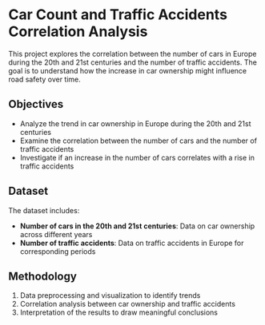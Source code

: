 # Car Count and Traffic Accidents Correlation Analysis

This project explores the correlation between the number of cars in Europe during the 20th and 21st centuries and the number of traffic accidents. The goal is to understand how the increase in car ownership might influence road safety over time.

## Objectives

- Analyze the trend in car ownership in Europe during the 20th and 21st centuries
- Examine the correlation between the number of cars and the number of traffic accidents
- Investigate if an increase in the number of cars correlates with a rise in traffic accidents

## Dataset

The dataset includes:
- **Number of cars in the 20th and 21st centuries**: Data on car ownership across different years
- **Number of traffic accidents**: Data on traffic accidents in Europe for corresponding periods

## Methodology

1. Data preprocessing and visualization to identify trends
2. Correlation analysis between car ownership and traffic accidents
3. Interpretation of the results to draw meaningful conclusions
